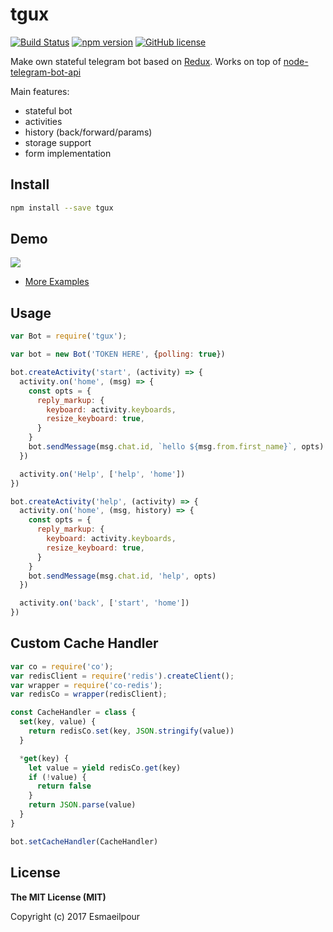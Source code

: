 # tgux

[![Build Status](https://travis-ci.org/esmaeilpour/tgux.png)](https://travis-ci.org/esmaeilpour/tgux)
[![npm version](https://img.shields.io/npm/v/tgux.svg?style=flat-square)](https://www.npmjs.com/package/tgux)
[![GitHub license](https://img.shields.io/badge/license-MIT-blue.svg)](https://raw.githubusercontent.com/esmaeilpour/tgux/master/LICENSE)

Make own stateful telegram bot based on [Redux](https://github.com/reactjs/redux). Works on top of [node-telegram-bot-api](https://github.com/yagop/node-telegram-bot-api)

Main features:
  - stateful bot
  - activities
  - history (back/forward/params)
  - storage support
  - form implementation

## Install

```bash
npm install --save tgux
```

## Demo
![](https://rawgit.com/esmaeilpour/tgux/master/intro.gif)
* [More Examples][examples]

## Usage

```js
var Bot = require('tgux');

var bot = new Bot('TOKEN HERE', {polling: true})

bot.createActivity('start', (activity) => {
  activity.on('home', (msg) => {
    const opts = {
      reply_markup: {
        keyboard: activity.keyboards,
        resize_keyboard: true,
      }
    }
    bot.sendMessage(msg.chat.id, `hello ${msg.from.first_name}`, opts)
  })

  activity.on('Help', ['help', 'home'])
})

bot.createActivity('help', (activity) => {
  activity.on('home', (msg, history) => {
    const opts = {
      reply_markup: {
        keyboard: activity.keyboards,
        resize_keyboard: true,
      }
    }
    bot.sendMessage(msg.chat.id, 'help', opts)
  })

  activity.on('back', ['start', 'home'])
})

```

## Custom Cache Handler

```js
var co = require('co');
var redisClient = require('redis').createClient();
var wrapper = require('co-redis');
var redisCo = wrapper(redisClient);

const CacheHandler = class {
  set(key, value) {
    return redisCo.set(key, JSON.stringify(value))
  }

  *get(key) {
    let value = yield redisCo.get(key)
    if (!value) {
      return false
    }
    return JSON.parse(value)
  }
}

bot.setCacheHandler(CacheHandler)
```

## License

**The MIT License (MIT)**

Copyright (c) 2017 Esmaeilpour

[examples]:https://github.com/esmaeilpour/tgux/tree/master/examples
